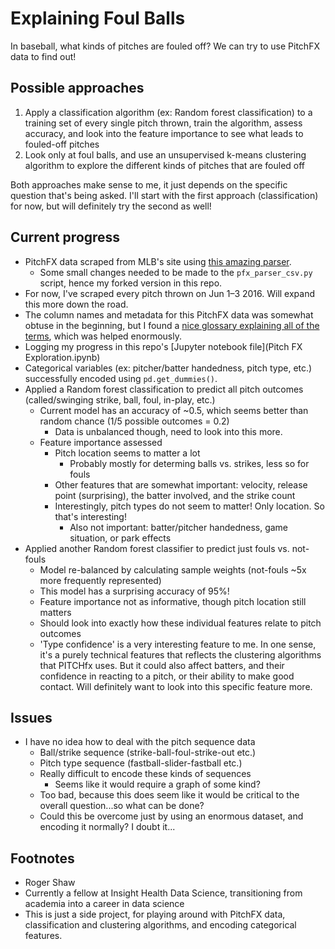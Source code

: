 # Explaining Foul Balls
In baseball, what kinds of pitches are fouled off?
We can try to use PitchFX data to find out!

## Possible approaches
1. Apply a classification algorithm (ex: Random forest classification) to a training set of every single pitch thrown, train the algorithm, assess accuracy, and look into the feature importance to see what leads to fouled-off pitches
2. Look only at foul balls, and use an unsupervised k-means clustering algorithm to explore the different kinds of pitches that are fouled off

Both approaches make sense to me, it just depends on the specific question that's being asked. I'll start with the first approach (classification) for now, but will definitely try the second as well!

## Current progress
* PitchFX data scraped from MLB's site using [this amazing parser](https://github.com/johnchoiniere/pfx_parser).
    * Some small changes needed to be made to the `pfx_parser_csv.py` script, hence my forked version in this repo.
* For now, I've scraped every pitch thrown on Jun 1–3 2016. Will expand this more down the road.
* The column names and metadata for this PitchFX data was somewhat obtuse in the beginning, but I found a [nice glossary explaining all of the terms](https://fastballs.wordpress.com/2007/08/02/glossary-of-the-gameday-pitch-fields/), which was helped enormously.
* Logging my progress in this repo's [Jupyter notebook file](Pitch FX Exploration.ipynb)
* Categorical variables (ex: pitcher/batter handedness, pitch type, etc.) successfully encoded using `pd.get_dummies()`.
* Applied a Random forest classification to predict all pitch outcomes (called/swinging strike, ball, foul, in-play, etc.)
    * Current model has an accuracy of ~0.5, which seems better than random chance (1/5 possible outcomes = 0.2)
        * Data is unbalanced though, need to look into this more.
    * Feature importance assessed
        * Pitch location seems to matter a lot
            * Probably mostly for determing balls vs. strikes, less so for fouls
        * Other features that are somewhat important: velocity, release point (surprising), the batter involved, and the strike count
        * Interestingly, pitch types do not seem to matter! Only location. So that's interesting!
            * Also not important: batter/pitcher handedness, game situation, or park effects
* Applied another Random forest classifier to predict just fouls vs. not-fouls
    * Model re-balanced by calculating sample weights (not-fouls ~5x more frequently represented)
    * This model has a surprising accuracy of 95%!
    * Feature importance not as informative, though pitch location still matters
    * Should look into exactly how these individual features relate to pitch outcomes
    * 'Type confidence' is a very interesting feature to me. In one sense, it's a purely technical features that reflects the clustering algorithms that PITCHfx uses. But it could also affect batters, and their confidence in reacting to a pitch, or their ability to make good contact. Will definitely want to look into this specific feature more.

## Issues
* I have no idea how to deal with the pitch sequence data
    * Ball/strike sequence (strike-ball-foul-strike-out etc.)
    * Pitch type sequence (fastball-slider-fastball etc.)
    * Really difficult to encode these kinds of sequences
        * Seems like it would require a graph of some kind?
    * Too bad, because this does seem like it would be critical to the overall question...so what can be done?
    * Could this be overcome just by using an enormous dataset, and encoding it normally? I doubt it...

## Footnotes
* Roger Shaw
* Currently a fellow at Insight Health Data Science, transitioning from academia into a career in data science
* This is just a side project, for playing around with PitchFX data, classification and clustering algorithms, and encoding categorical features.
